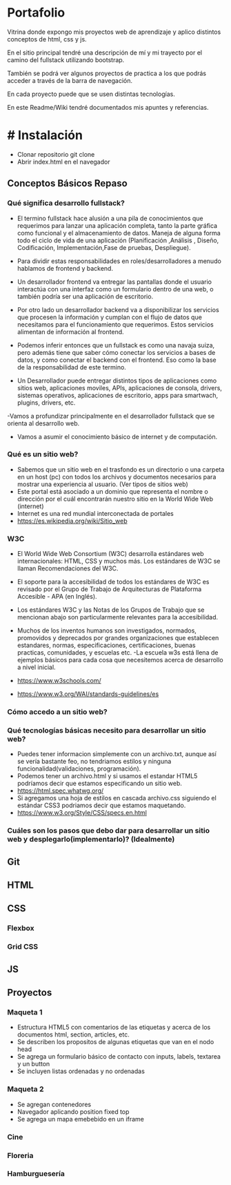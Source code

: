 # Portafolio

Vitrina donde expongo mis proyectos web de aprendizaje y aplico distintos conceptos de html, css y js.

En el sitio principal tendré una descripción de mí y mi trayecto por el camino del fullstack utilizando bootstrap.

También se podrá ver algunos proyectos de practica a los que podrás acceder a través de la barra de navegación.

En cada proyecto puede que se usen distintas tecnologías.

En este Readme/Wiki tendré documentados mis apuntes y referencias.

# # Instalación

- Clonar repositorio git clone
- Abrir index.html en el navegador

## Conceptos Básicos Repaso

### Qué significa desarrollo fullstack?

- El termino fullstack hace alusión a una pila de conocimientos que requerimos para lanzar una aplicación completa, tanto la parte gráfica como funcional y el almacenamiento de datos. Maneja de alguna forma todo el ciclo de vida de una aplicación (Planificación ,Análisis , Diseño, Codificación, Implementación,Fase de pruebas, Despliegue).

- Para dividir estas responsabilidades en roles/desarrolladores a menudo hablamos de frontend y backend.

- Un desarrollador frontend va entregar las pantallas donde el usuario interactúa con una interfaz como un formulario dentro de una web, o también podría ser una aplicación de escritorio.

- Por otro lado un desarrollador backend va a disponibilizar los servicios que procesen la información y cumplan con el flujo de datos que necesitamos para el funcionamiento que requerimos. Estos servicios alimentan de información al frontend.

- Podemos inferir entonces que un fullstack es como una navaja suiza, pero además tiene que saber cómo conectar los servicios a bases de datos, y como conectar el backend con el frontend. Eso como la base de la responsabilidad de este termino.

- Un Desarrollador puede entregar distintos tipos de aplicaciones como sitios web, aplicaciones moviles, APIs, aplicaciones de consola, drivers, sistemas operativos, aplicaciones de escritorio, apps para smartwach, plugins, drivers, etc.

-Vamos a profundizar principalmente en el desarrollador fullstack que se orienta al desarrollo web.

- Vamos a asumir el conocimiento básico de internet y de computación.

### Qué es un sitio web?

- Sabemos que un sitio web en el trasfondo es un directorio o una carpeta en un host (pc) con todos los archivos y documentos necesarios para mostrar una experiencia al usuario. (Ver tipos de sitios web)
- Este portal está asociado a un dominio que representa el nombre o dirección por el cuál encontrarán nuestro sitio en la World Wide Web (internet)
- Internet es una red mundial interconectada de portales
- https://es.wikipedia.org/wiki/Sitio_web

### W3C

- El World Wide Web Consortium (W3C) desarrolla estándares web internacionales: HTML, CSS y muchos más. Los estándares de W3C se llaman Recomendaciones del W3C.

- El soporte para la accesibilidad de todos los estándares de W3C es revisado por el Grupo de Trabajo de Arquitecturas de Plataforma Accesible - APA (en Inglés).

- Los estándares W3C y las Notas de los Grupos de Trabajo que se mencionan abajo son particularmente relevantes para la accesibilidad.

- Muchos de los inventos humanos son investigados, normados, promovidos y deprecados por grandes organizaciones que establecen estandares, normas, especificaciones, certificaciones, buenas practicas, comunidades, y escuelas etc.
  -La escuela w3s está llena de ejemplos básicos para cada cosa que necesitemos acerca de desarrollo a nivel inicial.
- https://www.w3schools.com/
- https://www.w3.org/WAI/standards-guidelines/es

### Cómo accedo a un sitio web?

### Qué tecnologías básicas necesito para desarrollar un sitio web?

- Puedes tener informacion simplemente con un archivo.txt, aunque así se vería bastante feo, no tendriamos estilos y ninguna funcionalidad(validaciones, programación).
- Podemos tener un archivo.html y si usamos el estandar HTML5 podríamos decir que estamos especificando un sitio web.
- https://html.spec.whatwg.org/
- Si agregamos una hoja de estilos en cascada archivo.css siguiendo el estándar CSS3 podriamos decir que estamos maquetando.
- https://www.w3.org/Style/CSS/specs.en.html

### Cuáles son los pasos que debo dar para desarrollar un sitio web y desplegarlo(implementarlo)? (Idealmente)

## Git

## HTML

## CSS

### Flexbox

### Grid CSS

## JS

## Proyectos

### Maqueta 1

- Estructura HTML5 con comentarios de las etiquetas y acerca de los documentos html, section, articles, etc.
- Se describen los propositos de algunas etiquetas que van en el nodo head
- Se agrega un formulario básico de contacto con inputs, labels, textarea y un button
- Se incluyen listas ordenadas y no ordenadas

### Maqueta 2

- Se agregan contenedores
- Navegador aplicando position fixed top
- Se agrega un mapa emebebido en un iframe

### Cine

### Floreria

### Hamburguesería
